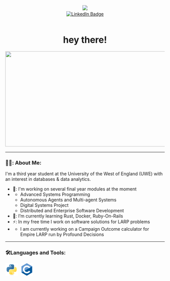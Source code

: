 <div id="header" align="center">
  <img src="https://media.giphy.com/media/M9gbBd9nbDrOTu1Mqx/giphy.gif" width="100"/>

  <div id="badges" align="center">
    <a href="https://www.linkedin.com/in/timothykchapman/">
      <img src="https://img.shields.io/badge/LinkedIn-blue?style=for-the-badge&logo=linkedin&logoColor=white" alt="LinkedIn Badge"/>
    </a>
  <!--
    <a>
      <img src="https://img.shields.io/badge/TikTok-black?style=for-the-badge&logo=tiktok&logoColor=white" alt="TikTok Badge"/>
    </a> 
    <a>
      <img src="https://img.shields.io/badge/YouTube-red?style=for-the-badge&logo=youtube&logoColor=white" alt="YouTube Badge"/>
    </a>  
  -->
  </div>
  
  <div id="counter" align="center">
    <img src="https://komarev.com/ghpvc/?username=timkchapman&style=flat-square&color=blue" alt=""/>
  </div>  

  <h1>
    hey there!
  </h1>
</div>  



<div align="center">
  <img src="https://media.giphy.com/media/dWesBcTLavkZuG35MI/giphy.gif" width="600" height="300"/>
</div>


---


### 👨‍💻: About Me:
I'm a third year student at the University of the West of England (UWE) with an interest in databases & data analytics.

- 🔭: I'm working on several final year modules at the moment
- - Advanced Systems Programming
  - Autonomous Agents and Multi-agent Systems
  - Digital Systems Project
  - Distributed and Enterprise Software Development
- 🌱: I’m currently learning Rust, Docker, Ruby-On-Rails
- ⚡: In my free time I work on software solutions for LARP problems
- - I am currently working on a Campaign Outcome calculator for Empire LARP run by Profound Decisions


---


### 🛠️Languages and Tools:
<div>
  <img src="https://github.com/devicons/devicon/blob/master/icons/python/python-original.svg" title="Python" alt="Python" width="40" height="40"/>&nbsp;
  <img src="https://github.com/devicons/devicon/blob/master/icons/c/c-original.svg" title="C" alt="C" width="40" height="40"/>
</div>

<!--
**timkchapman/timkchapman** is a ✨ _special_ ✨ repository because its `README.md` (this file) appears on your GitHub profile.

Here are some ideas to get you started:

- 🔭 I’m currently working on ...
- 🌱 I’m currently learning ...
- 👯 I’m looking to collaborate on ...
- 🤔 I’m looking for help with ...
- 💬 Ask me about ...
- 📫 How to reach me: ...
- 😄 Pronouns: ...
- ⚡ Fun fact: ...
-->
